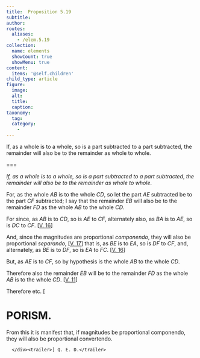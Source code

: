 ```yaml
---
title:  Proposition 5.19
subtitle: 
author:
routes:
  aliases:
    - /elem.5.19
collection:
  name: elements
  showCount: true
  showMenu: true
content:
  items: '@self.children'
child_type: article
figure:
  image:
  alt:
  title:
  caption:
taxonomy:
  tag:
  category:
    - 
---
```


<p><emph>If, as a whole is to a whole, so is a part subtracted to a part subtracted</emph>, <emph>the remainder will also be to the remainder as whole to whole</emph>. </p>

===

<p><em>If, as a whole is to a whole, so is a part subtracted to a part subtracted</em>, <em>the remainder will also be to the remainder as whole to whole</em>. </p>

<p>For, as the whole <em>AB</em> is to the whole <em>CD</em>, so let the part <em>AE</em> subtracted be to the part <em>CF</em> subtracted; I say that the remainder <em>EB</em> will also be to the remainder <em>FD</em> as the whole <em>AB</em> to the whole <em>CD</em>. 
      </p>

<p>For since, as <em>AB</em> is to <em>CD</em>, so is <em>AE</em> to <em>CF</em>, alternately also, as <em>BA</em> is to <em>AE</em>, so is <em>DC</em> to <em>CF</em>. [<a href="/elem.5.16">V. 16</a>] </p>

<p>And, since the magnitudes are proportional <em>componendo</em>, they will also be proportional <em>separando</em>, [<a href="/elem.5.17">V. 17</a>] that is, as <em>BE</em> is to <em>EA</em>, so is <em>DF</em> to <em>CF</em>, and, alternately, <span class="center">as <em>BE</em> is to <em>DF</em>, so is <em>EA</em> to <em>FC</em>. [<a href="/elem.5.16">V. 16</a>]</span>
      </p>

<p>But, as <em>AE</em> is to <em>CF</em>, so by hypothesis is the whole <em>AB</em> to the whole <em>CD</em>. </p>

<p>Therefore also the remainder <em>EB</em> will be to the remainder <em>FD</em> as the whole <em>AB</em> is to the whole <em>CD</em>. [<a href="/elem.5.11">V. 11</a>] </p>

<p>Therefore etc. 
[</p>
<div id="elem.5.19.p.1" class="porism">
       <h1>PORISM.</h1>
       
<p>From this it is manifest that, if magnitudes be proportional <foreign lang="la">componendo</foreign>, they will also be proportional <foreign lang="la">convertendo</foreign>.</p>

      </div><trailer>] Q. E. D.</trailer>
